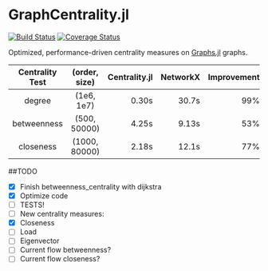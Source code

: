 # GraphCentrality.jl

[![Build Status](https://travis-ci.org/sbromberger/GraphCentrality.jl.svg?branch=master)](https://travis-ci.org/sbromberger/GraphCentrality.jl)
[![Coverage Status](https://img.shields.io/coveralls/sbromberger/GraphCentrality.jl.svg)](https://coveralls.io/r/sbromberger/GraphCentrality.jl?branch=master)

Optimized, performance-driven centrality measures on [Graphs.jl](https://github.com/JuliaLang/Graphs.jl) graphs.


| Centrality Test | (order, size)   | Centrality.jl   | NetworkX      | Improvement |
|:-------------:  |:-------------:  | -------------:  | -------------:| ----------: |
|degree           | (1e6, 1e7)      | 0.30s           | 30.7s         | 99%         |
|betweenness      | (500, 50000)    | 4.25s           | 9.13s         | 53%         |
|closeness        | (1000, 80000)   | 2.18s           | 12.1s         | 77%         |


##TODO
- [X] Finish betweenness_centrality with dijkstra
- [X] Optimize code
- [ ] TESTS!
- [ ] New centrality measures:
 - [X] Closeness
 - [ ] Load
 - [ ] Eigenvector
 - [ ] Current flow betweenness?
 - [ ] Current flow closeness?
